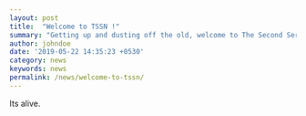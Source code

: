 ```yaml
---
layout: post
title:  "Welcome to TSSN !"
summary: "Getting up and dusting off the old, welcome to The Second Server Network"
author: johndoe
date: '2019-05-22 14:35:23 +0530'
category: news
keywords: news
permalink: /news/welcome-to-tssn/
---
```



Its alive.

